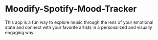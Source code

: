 # Moodify-Spotify-Mood-Tracker
This app is a fun way to explore music through the lens of your emotional state and connect with your favorite artists in a personalized and visually engaging way.
